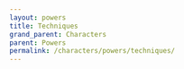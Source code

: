 ```yaml
---
layout: powers
title: Techniques
grand_parent: Characters
parent: Powers
permalink: /characters/powers/techniques/
---
```


